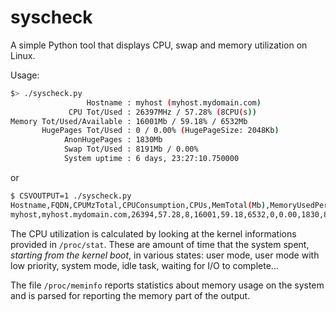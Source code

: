 # syscheck

A simple Python tool that displays CPU, swap and memory utilization on Linux.

Usage:

```sh
$> ./syscheck.py
                 Hostname : myhost (myhost.mydomain.com)
             CPU Tot/Used : 26397MHz / 57.28% (8CPU(s))
Memory Tot/Used/Available : 16001Mb / 59.18% / 6532Mb
       HugePages Tot/Used : 0 / 0.00% (HugePageSize: 2048Kb)
            AnonHugePages : 1830Mb
            Swap Tot/Used : 8191Mb / 0.00%
            System uptime : 6 days, 23:27:10.750000
```

or 

```sh
$ CSVOUTPUT=1 ./syscheck.py
Hostname,FQDN,CPUMzTotal,CPUConsumption,CPUs,MemTotal(Mb),MemoryUsedPerc,MemAvailable,HugePagesTotal,HugePagesUsagePerc,AnonHugePages(Mb),SwapTotal(Mb),SwapUsagePerc,UptimeDays
myhost,myhost.mydomain.com,26394,57.28,8,16001,59.18,6532,0,0.00,1830,8191,0.00,6
```

The CPU utilization is calculated by looking at the kernel informations provided in `/proc/stat`.
These are amount of time that the system spent, _starting from the kernel boot_, in various states:
user mode, user mode with low priority, system mode, idle task, waiting for I/O to complete...

The file `/proc/meminfo` reports statistics about memory usage on the system and is parsed for 
reporting the memory part of the output.

